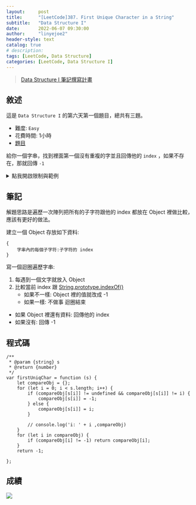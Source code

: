 ```yaml
---
layout:     post
title:      "[LeetCode]387. First Unique Character in a String"
subtitle:   "Data Structure I"
date:       2022-06-07 09:30:00
author:     "linyejoe2"
header-style: text
catalog: true
# description: 
tags: [LeetCode, Data Structure]
categories: [LeetCode, Data Structure I]
---
```


>[Data Structure I 筆記撰寫計畫](/2022/05/30/leetcode/Data%20Structure/Data%20Structure%20I/Starting_write_Data_Structure_I_note/)

## 敘述

這是 `Data Structure I` 的第六天第一個題目，總共有三題。

+ 難度: `Easy`
+ 花費時間: 1小時
+ [題目](https://leetcode.com/problems/first-unique-character-in-a-string/)

給你一個字串，找到裡面第一個沒有重複的字並且回傳他的 `index` ，如果不存在，那就回傳 `-1`

<!--more-->


<details><summary>點我開啟限制與範例</summary>
<pre>

**限制:**

-   `1 <= s.length <= 105`
-   `s` consists of only lowercase English letters.

**Example 1:**


```=
Input: s = "leetcode"
Output: 0
```

**Example 2:**

```=
Input: s = "loveleetcode"
Output: 2
```

**Example 3:**

```=
Input: s = "aabb"
Output: -1
```
</pre></details>

## 筆記

解題思路是遍歷一次陣列把所有的子字符跟他的 index 都放在 Object 裡做比較，應該有更好的做法。

<!-- TODO -->

建立一個 Object 存放如下資料:

```js=
{
    字串內的每個子字符:子字符的 index
}
```

寫一個迴圈遍歷字串:
1. 每遇到一個文字就放入 Object
2. 比較當前 index 跟 [String.prototype.indexOf()](https://developer.mozilla.org/en-US/docs/Web/JavaScript/Reference/Global_Objects/String/indexOf) 
    + 如果不一樣: Object 裡的值就改成 -1
    + 如果一樣: 不做事
迴圈結束
+ 如果 Object 裡還有資料: 回傳他的 index
+ 如果沒有: 回傳 -1


## 程式碼

```js=
/**
 * @param {string} s
 * @return {number}
 */
var firstUniqChar = function (s) {
    let compareObj = {};
    for (let i = 0; i < s.length; i++) {
        if (compareObj[s[i]] != undefined && compareObj[s[i]] != i) {
            compareObj[s[i]] = -1;
        } else {
            compareObj[s[i]] = i;
        }

        // console.log('i: ' + i ,compareObj)
    }
    for (let i in compareObj) {
        if (compareObj[i] != -1) return compareObj[i];
    }
    return -1;

};
```

## 成績

![](https://i.imgur.com/FD5C6LD.png)


<!-- ##### 參考資料 -->